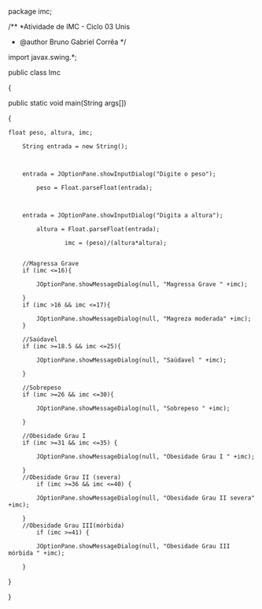 package imc;

/**
 *Atividade de IMC - Ciclo 03 Unis
 * @author Bruno Gabriel Corrêa */
 
 
import javax.swing.*;

public class Imc

{

public static void main(String args[])

{

    float peso, altura, imc;

        String entrada = new String();

 

        entrada = JOptionPane.showInputDialog("Digite o peso");

            peso = Float.parseFloat(entrada);

 

        entrada = JOptionPane.showInputDialog("Digita a altura");

            altura = Float.parseFloat(entrada);

                    imc = (peso)/(altura*altura);

 
        //Magressa Grave            
        if (imc <=16){

            JOptionPane.showMessageDialog(null, "Magressa Grave " +imc);

        }
        if (imc >16 && imc <=17){
            
            JOptionPane.showMessageDialog(null, "Magreza moderada" +imc);
        }

        //Saúdavel     
        if (imc >=18.5 && imc <=25){

            JOptionPane.showMessageDialog(null, "Saúdavel " +imc);

        }
        
        //Sobrepeso
        if (imc >=26 && imc <=30){

            JOptionPane.showMessageDialog(null, "Sobrepeso " +imc);

        }
        
        //Obesidade Grau I
        if (imc >=31 && imc <=35) {

            JOptionPane.showMessageDialog(null, "Obesidade Grau I " +imc);

        }
        //Obesidade Grau II (severa)
            if (imc >=36 && imc <=40) {

            JOptionPane.showMessageDialog(null, "Obesidade Grau II severa" +imc);

        }
        //Obesidade Grau III(mórbida)
            if (imc >=41) {

            JOptionPane.showMessageDialog(null, "Obesidade Grau III mórbida " +imc);

        }

}

}
